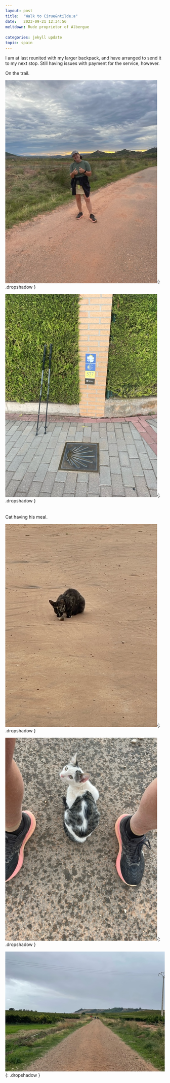 ```yaml
---
layout: post
title:  "Walk to Cirue&ntilde;a"
date:   2023-09-21 12:34:56
meltdown: Rude proprietor of Albergue

categories: jekyll update
topic: spain
---
```


I am at last reunited with my larger backpack, and have arranged to send
it to my next stop.  Still having issues with payment for the service,
however.

On the trail.

![On the trail](/images/spain/2023-09-21/image0.jpeg){: .dropshadow }

![Walking sticks](/images/spain/2023-09-21/image1.jpeg){: .dropshadow }
<br><br><br>
Cat having his meal.

![Cat eating rodent](/images/spain/2023-09-21/image2.jpeg){: .dropshadow }

![Cat](/images/spain/2023-09-21/image3.jpeg){: .dropshadow }

![Trail](/images/spain/2023-09-21/image4.jpeg){: .dropshadow }